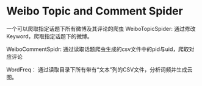 # Weibo Topic and Comment Spider

一个可以爬取指定话题下所有微博及其评论的爬虫
WeiboTopicSpider:
通过修改Keyword，爬取指定话题下的微博。

WeiboCommentSpidr:
通过读取话题爬虫生成的csv文件中的pid与uid，爬取对应评论

WordFreq：
通过读取目录下所有带有“文本”列的CSV文件，分析词频并生成云图。
